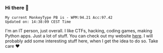 ### Hi there 👋
<!-- PB START -->
```
My current MonkeyType PB is - WPM:94.21 Acc:97.42
Updated on: 14:38:09 CEST Time
```
<!-- PB END -->
I'm an IT person, just overall. I like CTFs, hacking, coding games, making Python apps. Just a lot of stuff.
You can check out my website [here](https://skill3472.github.io/).
I will probably add some interesting stuff here, when I get the idea to do so. Take care ❤️
